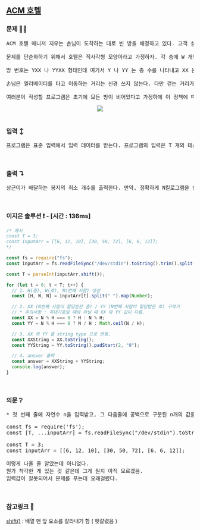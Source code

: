 ## [ACM 호텔](https://www.acmicpc.net/problem/10250)

### 문제 🤨❔

<pre>ACM 호텔 매니저 지우는 손님이 도착하는 대로 빈 방을 배정하고 있다. 고객 설문조사에 따르면 손님들은 호텔 정문으로부터 걸어서 가장 짧은 거리에 있는 방을 선호한다고 한다. 여러분은 지우를 도와 줄 프로그램을 작성하고자 한다. 즉 설문조사 결과 대로 호텔 정문으로부터 걷는 거리가 가장 짧도록 방을 배정하는 프로그램을 작성하고자 한다.

문제를 단순화하기 위해서 호텔은 직사각형 모양이라고 가정하자. 각 층에 W 개의 방이 있는 H 층 건물이라고 가정하자 (1 ≤ H, W ≤ 99). 그리고 엘리베이터는 가장 왼쪽에 있다고 가정하자(그림 1 참고). 이런 형태의 호텔을 H × W 형태 호텔이라고 부른다. 호텔 정문은 일층 엘리베이터 바로 앞에 있는데, 정문에서 엘리베이터까지의 거리는 무시한다. 또 모든 인접한 두 방 사이의 거리는 같은 거리(거리 1)라고 가정하고 호텔의 정면 쪽에만 방이 있다고 가정한다. 

방 번호는 YXX 나 YYXX 형태인데 여기서 Y 나 YY 는 층 수를 나타내고 XX 는 엘리베이터에서부터 세었을 때의 번호를 나타낸다. 즉, 그림 1 에서 빗금으로 표시한 방은 305 호가 된다.

손님은 엘리베이터를 타고 이동하는 거리는 신경 쓰지 않는다. 다만 걷는 거리가 같을 때에는 아래층의 방을 더 선호한다. 예를 들면 102 호 방보다는 301 호 방을 더 선호하는데, 102 호는 거리 2 만큼 걸어야 하지만 301 호는 거리 1 만큼만 걸으면 되기 때문이다. 같은 이유로 102 호보다 2101 호를 더 선호한다.

여러분이 작성할 프로그램은 초기에 모든 방이 비어있다고 가정하에 이 정책에 따라 N 번째로 도착한 손님에게 배정될 방 번호를 계산하는 프로그램이다. 첫 번째 손님은 101 호, 두 번째 손님은 201 호 등과 같이 배정한다. 그림 1 의 경우를 예로 들면, H = 6이므로 10 번째 손님은 402 호에 배정해야 한다.</pre>

<div align="center">
  <img src="https://www.acmicpc.net/upload/images2/elevator.png">
</div>

<br>

### 입력 ↕️

<pre>프로그램은 표준 입력에서 입력 데이터를 받는다. 프로그램의 입력은 T 개의 테스트 데이터로 이루어져 있는데 T 는 입력의 맨 첫 줄에 주어진다. 각 테스트 데이터는 한 행으로서 H, W, N, 세 정수를 포함하고 있으며 각각 호텔의 층 수, 각 층의 방 수, 몇 번째 손님인지를 나타낸다(1 ≤ H, W ≤ 99, 1 ≤ N ≤ H × W). </pre>

<br>

### 출력 ↴

<pre>상근이가 배달하는 봉지의 최소 개수를 출력한다. 만약, 정확하게 N킬로그램을 만들 수 없다면 -1을 출력한다.</pre>

<br>

### 이지은 솔루션 ❗️ - [시간 : 136ms]

```js
/* 예시
const T = 3;
const inputArr = [[6, 12, 10], [30, 50, 72], [6, 6, 12]];
*/

const fs = require("fs");
const inputArr = fs.readFileSync("/dev/stdin").toString().trim().split("\n");

const T = parseInt(inputArr.shift());

for (let t = 0; t < T; t++) {
  // 1. H(층), W(호), N(번째 사람) 생성
  const [H, W, N] = inputArr[t].split(" ").map(Number);

  // 2. XX (N번째 사람이 할당받은 층) / YY (N번째 사람이 할당받은 호) 구하기
  // * 주의사항 : 꼭대기층일 때와 아닐 때 XX 와 YY 값이 다름.
  const XX = N % H === 0 ? H : N % H;
  const YY = N % H === 0 ? N / H : Math.ceil(N / H);

  // 3. XX 와 YY 를 string type 으로 변형.
  const XXString = XX.toString();
  const YYString = YY.toString().padStart(2, "0");

  // 4. answer 출력
  const answer = XXString + YYString;
  console.log(answer);
}
```

<br>

### 의문 ❔

<pre>
* 첫 번째 줄에 자연수 n을 입력받고, 그 다음줄에 공백으로 구분된 n개의 값들을 입력받을 때 

const fs = require('fs');
const [T, ...inputArr] = fs.readFileSync("/dev/stdin").toString().trim().split(/\s/);

const T = 3;
const inputArr = [[6, 12, 10], [30, 50, 72], [6, 6, 12]];

이렇게 나올 줄 알았는데 아니었다.
뭔가 착각한 게 있는 것 같은데 그게 뭔지 아직 모르겠음.
입력값이 잘못되어서 문제를 푸는데 오래걸렸다.
</pre>

<br>

### 참고링크 🔗

[shift()](https://developer.mozilla.org/ko/docs/Web/JavaScript/Reference/Global_Objects/Array/shift) : 배열 맨 앞 요소를 잘라내기 함 ( 헷갈렸음 )
